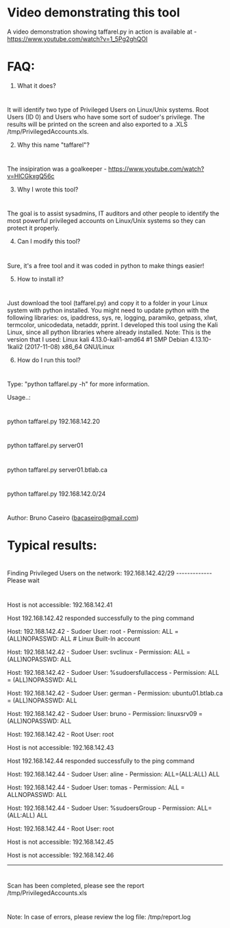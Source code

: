  
# Video demonstrating this tool
A video demonstration showing taffarel.py in action is available at - https://www.youtube.com/watch?v=1_5Pg2ghQOI


# FAQ:

1) What it does?
#
It will identify two type of Privileged Users on Linux/Unix systems. Root Users (ID 0) and Users who have some sort of sudoer's privilege. The results will be printed on the screen and also exported to a .XLS /tmp/PrivilegedAccounts.xls.

2) Why this name "taffarel"? 
#
The insipiration was a goalkeeper - https://www.youtube.com/watch?v=HlCGkxgQ56c
 
3) Why I wrote this tool?
#
The goal is to assist sysadmins, IT auditors and other people to identify the most powerful privileged accounts on Linux/Unix systems so they can protect it properly.

4) Can I modify this tool?
#
Sure, it's a free tool and it was coded in python to make things easier!

5) How to install it?
#
Just download the tool (taffarel.py) and copy it to a folder in your Linux system with python installed. You might need to update python with the following libraries: os, ipaddress, sys, re, logging, paramiko, getpass, xlwt, termcolor, unicodedata, netaddr, pprint.
I developed this tool using the Kali Linux, since all python libraries where already installed.
Note: This is the version that I used: Linux kali 4.13.0-kali1-amd64 #1 SMP Debian 4.13.10-1kali2 (2017-11-08) x86_64 GNU/Linux

6) How do I run this tool?
#
Type: "python taffarel.py -h" for more information.

Usage..: 
#
python taffarel.py 192.168.142.20 
#
python taffarel.py server01
#
python taffarel.py server01.btlab.ca
#
python taffarel.py 192.168.142.0/24
#
Author: Bruno Caseiro (bacaseiro@gmail.com) 

#
# Typical results:

#  
Finding Privileged Users on the network: 192.168.142.42/29 -------------       Please wait     
# 
 
Host is not accessible: 192.168.142.41

Host 192.168.142.42 responded successfully to the ping command

Host: 192.168.142.42 - Sudoer User: root - Permission: ALL = (ALL)NOPASSWD: ALL  # Linux Built-In account

Host: 192.168.142.42 - Sudoer User: svclinux - Permission: ALL = (ALL)NOPASSWD: ALL  

Host: 192.168.142.42 - Sudoer User: %sudoersfullaccess - Permission: ALL = (ALL)NOPASSWD: ALL 

Host: 192.168.142.42 - Sudoer User: german - Permission: ubuntu01.btlab.ca = (ALL)NOPASSWD: ALL

Host: 192.168.142.42 - Sudoer User: bruno - Permission: linuxsrv09 = (ALL)NOPASSWD: ALL

Host: 192.168.142.42 - Root User: root

Host is not accessible: 192.168.142.43

Host 192.168.142.44 responded successfully to the ping command

Host: 192.168.142.44 - Sudoer User: aline - Permission: ALL=(ALL:ALL) ALL

Host: 192.168.142.44 - Sudoer User: tomas - Permission: ALL = ALLNOPASSWD: ALL

Host: 192.168.142.44 - Sudoer User: %sudoersGroup - Permission: ALL=(ALL:ALL) ALL

Host: 192.168.142.44 - Root User: root

Host is not accessible: 192.168.142.45

Host is not accessible: 192.168.142.46
 
----------------------------------------------------------------------------------------------------
#
Scan has been completed, please see the report /tmp/PrivilegedAccounts.xls                          
#
Note: In case of errors, please review the log file: /tmp/report.log                                

